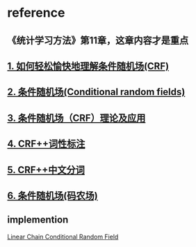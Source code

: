# reference
## 《统计学习方法》第11章，这章内容才是重点
## [1. 如何轻松愉快地理解条件随机场(CRF)](http://www.jianshu.com/p/55755fc649b1)
## [2. 条件随机场(Conditional random fields)](http://blog.csdn.net/chlele0105/article/details/14897761)
## [3. 条件随机场（CRF）理论及应用](http://x-algo.cn/index.php/2016/02/15/conditional-random-field-crf-theory-and-implementation/)
## [4. CRF++词性标注](http://x-algo.cn/index.php/2016/02/28/crf-tagging/)
## [5. CRF++中文分词](http://x-algo.cn/index.php/2016/02/27/crf-of-chinese-word-segmentation/)
## [6. 条件随机场(码农场)](http://www.hankcs.com/ml/conditional-random-field.html)
## implemention
   [Linear Chain Conditional Random Field](https://github.com/zhenlan0426/CRF)
